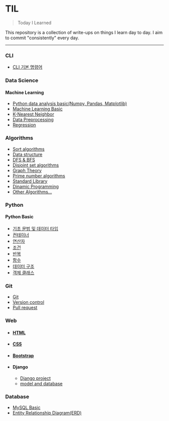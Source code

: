 # TIL
> Today I Learned

This repository is a collection of write-ups on things I learn day to day. I aim to commit "consistently" every day.

___
### CLI
- [CLI 기본 명령어](https://github.com/hw1004/1day1commit/blob/main/CLI/CLI_%EC%A0%95%ED%98%9C%EC%9B%90.md)

### Data Science
#### Machine Learning
- [Python data analysis basic(Numpy, Pandas, Matplotlib)](https://github.com/hw1004/TIL/blob/main/DATA_SCIENCE/python/python_analysis_packages.md)
- [Machine Learning Basic](https://github.com/hw1004/TIL/blob/main/DATA_SCIENCE/machine_learning/machine_learning_basic.md)
- [K-Nearest Neighbor](https://github.com/hw1004/TIL/tree/main/DATA_SCIENCE/machine_learning/01_KNN)
- [Data Preprocessing](https://github.com/hw1004/TIL/tree/main/DATA_SCIENCE/machine_learning/02_Data_preprocessing)
- [Regression](https://github.com/hw1004/TIL/tree/main/DATA_SCIENCE/machine_learning/03_Regression)

### Algorithms
- [Sort algorithms](https://github.com/hw1004/TIL/blob/main/algorithms/sort_algorithms.md)
- [Data structure](https://github.com/hw1004/TIL/blob/main/algorithms/data_structure.md)
- [DFS & BFS](https://github.com/hw1004/TIL/blob/main/algorithms/DFS_BFS.md)
- [Disjoint set algorithms](https://github.com/hw1004/TIL/blob/main/algorithms/disjoint_set_algorithms.md)
- [Graph Theory](https://github.com/hw1004/TIL/blob/main/algorithms/graph_theory.md)
- [Prime number algorithms](https://github.com/hw1004/TIL/blob/main/algorithms/prime_number_algorithm.md)
- [Standard Library](https://github.com/hw1004/TIL/blob/main/algorithms/standard_library.md)
- [Dinamic Programming](https://github.com/hw1004/TIL/blob/main/algorithms/dimanic_programming.md)
- [Other Algorithms...](https://github.com/hw1004/TIL/blob/main/algorithms/etc_algorithms.md)

### Python
#### Python Basic
- [기초 문법 및 데이터 타입](https://github.com/hw1004/1day1commit/blob/main/python/basic_syntax_and_datatype.md)
- [컨테이너](https://github.com/hw1004/1day1commit/blob/main/python/container.md)
- [연산자](https://github.com/hw1004/1day1commit/blob/main/python/operator.md)
- [조건](https://github.com/hw1004/1day1commit/blob/main/python/conditional_statement.md)
- [반복](https://github.com/hw1004/1day1commit/blob/main/python/loop_statement.md)
- [함수](https://github.com/hw1004/1day1commit/blob/main/python/function.md)
- [데이터 구조](https://github.com/hw1004/1day1commit/blob/main/python/data_structure.md)
- [객체 클래스](https://github.com/hw1004/1day1commit/blob/main/python/oop.md)

### Git
- [Git](https://github.com/hw1004/1day1commit/blob/main/git/git_%EC%A0%95%ED%98%9C%EC%9B%90.md)
- [Version control](https://github.com/hw1004/1day1commit/blob/main/git/git_version.md)
- [Pull request](https://github.com/hw1004/1day1commit/blob/main/git/git_pull_request.md)


### Web
- #### [HTML](https://github.com/hw1004/TIL/blob/main/web/HTML/html_basic.md)
- #### [CSS](https://github.com/hw1004/TIL/blob/main/web/CSS/css_basic.md)
- #### [Bootstrap](https://github.com/hw1004/1day1commit/tree/main/web/Bootstrap)
- #### Django
  - [Django project](https://github.com/hw1004/TIL/blob/main/django/django_basic.md)
  - [model and database](https://github.com/hw1004/TIL/blob/main/django/model.md)

### Database
- [MySQL Basic](https://github.com/hw1004/TIL/blob/main/DB/MySQL.md)
- [Entity Relationship Diagram(ERD)](https://github.com/hw1004/TIL/blob/main/DB/ERD.md)